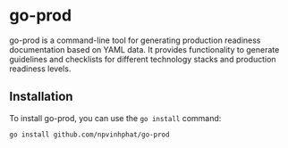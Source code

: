 # go-prod

go-prod is a command-line tool for generating production readiness documentation
based on YAML data. It provides functionality to generate guidelines and
checklists for different technology stacks and production readiness levels.

## Installation

To install go-prod, you can use the `go install` command:

```sh
go install github.com/npvinhphat/go-prod
```
